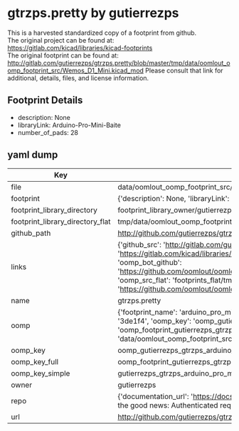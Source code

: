 # gtrzps.pretty by gutierrezps  
This is a harvested standardized copy of a footprint from github.  
The original project can be found at:  
https://gitlab.com/kicad/libraries/kicad-footprints  
The original footprint can be found at:
http://gitlab.com/gutierrezps/gtrzps.pretty/blob/master/tmp/data/oomlout_oomp_footprint_src/Wemos_D1_Mini.kicad_mod
Please consult that link for additional, details, files, and license information.  
## Footprint Details
* description: None  
* libraryLink: Arduino-Pro-Mini-Baite  
* number_of_pads: 28  
## yaml dump  
| Key | Value |  
| --- | --- |  
| file | data/oomlout_oomp_footprint_src/gtrzps.pretty/Arduino-Pro-Mini-Baite.kicad_mod |  
| footprint | {'description': None, 'libraryLink': 'Arduino-Pro-Mini-Baite', 'number_of_pads': 28} |  
| footprint_library_directory | footprint_library_owner/gutierrezps_gtrzps.pretty |  
| footprint_library_directory_flat | tmp/data/oomlout_oomp_footprint_src/footprints_flat/gutierrezps_gtrzps_arduino_pro_mini_baite/working |  
| github_path | http://github.com/gutierrezps/gtrzps.pretty/blob/master/tmp/data/oomlout_oomp_footprint_src/Arduino-Pro-Mini-Baite.kicad_mod |  
| links | {'github_src': 'http://gitlab.com/gutierrezps/gtrzps.pretty/blob/master/tmp/data/oomlout_oomp_footprint_src/Wemos_D1_Mini.kicad_mod', 'github_src_repo': 'https://gitlab.com/kicad/libraries/kicad-footprints', 'oomp_bot': 'tmp/data/oomlout_oomp_footprint_src/footprints/gutierrezps_gtrzps_arduino_pro_mini_baite/working', 'oomp_bot_github': 'https://github.com/oomlout/oomlout_oomp_footprint_bot/tree/main/tmp/data/oomlout_oomp_footprint_src/footprints/gutierrezps_gtrzps_arduino_pro_mini_baite/working', 'oomp_src_flat': 'footprints_flat/tmp/data/oomlout_oomp_footprint_src/footprints_flat/gutierrezps_gtrzps_arduino_pro_mini_baite/working', 'oomp_src_flat_github': 'https://github.com/oomlout/oomlout_oomp_footprint_src/tree/main/tmp/data/oomlout_oomp_footprint_src/footprints_flat/gutierrezps_gtrzps_arduino_pro_mini_baite/working'} |  
| name | gtrzps.pretty |  
| oomp | {'footprint_name': 'arduino_pro_mini_baite', 'library_name': 'gtrzps', 'md5': '3de1f48d7eaed72bf96eaf5c8dd4883e', 'md5_10': '3de1f48d7e', 'md5_5': '3de1f', 'md5_6': '3de1f4', 'oomp_key': 'oomp_gutierrezps_gtrzps_arduino_pro_mini_baite', 'oomp_key_extra': 'oomp_footprint_gutierrezps_gtrzps_arduino_pro_mini_baite', 'oomp_key_full': 'oomp_footprint_gutierrezps_gtrzps_arduino_pro_mini_baite_3de1f4', 'oomp_key_simple': 'gutierrezps_gtrzps_arduino_pro_mini_baite', 'original_filename': 'data/oomlout_oomp_footprint_src/gtrzps.pretty/Arduino-Pro-Mini-Baite.kicad_mod', 'owner_name': 'gutierrezps'} |  
| oomp_key | oomp_gutierrezps_gtrzps_arduino_pro_mini_baite |  
| oomp_key_full | oomp_footprint_gutierrezps_gtrzps_arduino_pro_mini_baite |  
| oomp_key_simple | gutierrezps_gtrzps_arduino_pro_mini_baite |  
| owner | gutierrezps |  
| repo | {'documentation_url': 'https://docs.github.com/rest/overview/resources-in-the-rest-api#rate-limiting', 'message': "API rate limit exceeded for 84.66.142.224. (But here's the good news: Authenticated requests get a higher rate limit. Check out the documentation for more details.)"} |  
| url | http://github.com/gutierrezps/gtrzps.pretty |  

